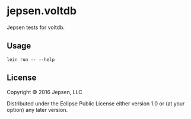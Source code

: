 # jepsen.voltdb

Jepsen tests for voltdb.

## Usage

```
lein run -- --help
```

## License

Copyright © 2016 Jepsen, LLC

Distributed under the Eclipse Public License either version 1.0 or (at
your option) any later version.
